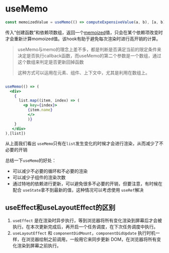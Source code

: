 # useMemo

```js
const memoizedValue = useMemo(() => computeExpensiveValue(a, b), [a, b]);
```

传入“创建函数”和依赖项数组，返回一个[memoized](https://en.wikipedia.org/wiki/Memoization)值，只会在某个依赖项改变时才会重新计算momoized值。该hook有助于避免每次渲染时进行高开销的计算。

> useMemo与memo的理念上差不多，都是判断是否满足当前的限定条件来决定是否执行callback函数，而useMemo的第二个参数是一个数组，通过这个数组来判定是否更新回掉函数
>
> 这种方式可以运用在元素、组件、上下文中，尤其是利用在数组上。

```jsx

useMemo(() => (
  <div>
    {
      list.map((item, index) => (
        <p key={index}>
          {item.name}
          </>
          )}
    }
   </div>
),[list])
```

从上面我们看出 `useMemo`只有在`list`发生变化的时候才会进行渲染，从而减少了不必要的开销

总结一下`useMemo`的好处：

- 可以减少不必要的循环和不必要的渲染
- 可以减少子组件的渲染次数
- 通过特地的依赖进行更新，可以避免很多不必要的开销，但要注意，有时候在配合 `useState`拿不到最新的值，这种情况可以考虑使用 `useRef`解决

## useEffect和useLayoutEffect的区别

1. `useEffect` 是在渲染时异步执行，等到浏览器将所有变化渲染到屏幕后才会被执行。在本次更新完成后，再开启一个任务调度，在下次任务调度中执行。
2. `useLayoutEffect` 和 `componentDidMount`，`componentDidUpdate` 执行时机一样，在浏览器绘制之前调用，一般用它来同步更新 DOM，在浏览器将所有变化渲染到屏幕之前执行。